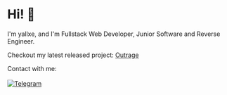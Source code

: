 # Hi! 👋
I'm yallxe, and I'm Fullstack Web Developer, Junior Software and Reverse Engineer.

Checkout my latest released project: <a href="https://github.com/yallxe/outrage">Outrage</a> 

Contact with me:<br><br>
<a href="https://t.me/yallxe">
  <img src="https://telegram.org/img/t_logo.png" alt="Telegram"></img>
</a>

